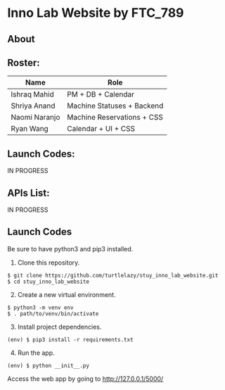 # Inno Lab Website by FTC_789

## About


## Roster:

Name | Role
---- | -----
Ishraq Mahid | PM + DB + Calendar
Shriya Anand | Machine Statuses + Backend
Naomi Naranjo | Machine Reservations + CSS
Ryan Wang | Calendar + UI + CSS

## Launch Codes:
IN PROGRESS

## APIs List:
IN PROGRESS


## Launch Codes
Be sure to have python3 and pip3 installed. 

1. Clone this repository.
```
$ git clone https://github.com/turtlelazy/stuy_inno_lab_website.git
$ cd stuy_inno_lab_website
```

2. Create a new virtual environment.
```
$ python3 -m venv env
$ . path/to/venv/bin/activate
```

3. Install project dependencies.
```
(env) $ pip3 install -r requirements.txt
```

4. Run the app.
```
(env) $ python __init__.py
```

Access the web app by going to http://127.0.0.1/5000/
